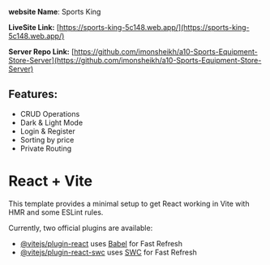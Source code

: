 **website Name**: Sports King

**LiveSite Link:** [https://sports-king-5c148.web.app/](https://sports-king-5c148.web.app/) 

**Server Repo Link:** [https://github.com/imonsheikh/a10-Sports-Equipment-Store-Server](https://github.com/imonsheikh/a10-Sports-Equipment-Store-Server)

## Features: 

- CRUD Operations
- Dark & Light Mode
- Login & Register
- Sorting by price
- Private Routing 


# React + Vite

This template provides a minimal setup to get React working in Vite with HMR and some ESLint rules.

Currently, two official plugins are available:

- [@vitejs/plugin-react](https://github.com/vitejs/vite-plugin-react/blob/main/packages/plugin-react/README.md) uses [Babel](https://babeljs.io/) for Fast Refresh
- [@vitejs/plugin-react-swc](https://github.com/vitejs/vite-plugin-react-swc) uses [SWC](https://swc.rs/) for Fast Refresh
